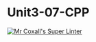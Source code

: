# Unit3-07-CPP
[![Mr Coxall's Super Linter](https://github.com/ICS3U-Programming-TamerZ/Unit3-07-Python/workflows/Mr%20Coxall's%20Super%20Linter/badge.svg)](https://github.com/ICS3U-Programming-TamerZ/Unit3-07-Python/actions/)
